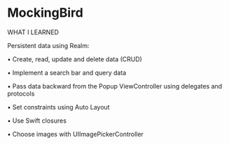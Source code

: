 # MockingBird

 
WHAT I LEARNED


Persistent data using Realm: 

• Create, read, update and delete data (CRUD)

• Implement a search bar and query data

• Pass data backward from the Popup ViewController using delegates and protocols

• Set constraints using Auto Layout

• Use Swift closures

• Choose images with UIImagePickerController


